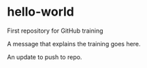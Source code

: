 # hello-world
First repository for GitHub training

A message that explains the training goes here.

An update to push to repo.